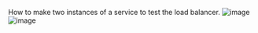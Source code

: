 
How to make two instances of a service to test the load balancer.
![image](https://user-images.githubusercontent.com/63028316/206601586-bbd3d395-e65e-4051-b92a-63c4105f9417.png)
![image](https://user-images.githubusercontent.com/63028316/206601518-017a0dbf-ddbb-4c3c-98db-3a99ec7633a8.png)
